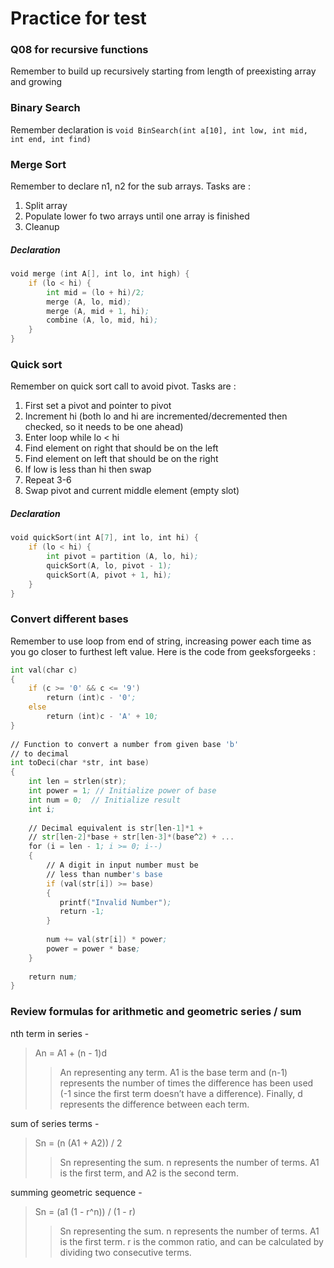 # Practice for test

### Q08 for recursive functions
Remember to build up recursively starting from length of preexisting array and growing

### Binary Search
Remember declaration is ```void BinSearch(int a[10], int low, int mid, int end, int find)```

### Merge Sort
Remember to declare n1, n2 for the sub arrays.
Tasks are :
1. Split array
2. Populate lower fo two arrays until one array is finished
3. Cleanup

##### Declaration 
```asm
void merge (int A[], int lo, int high) {
    if (lo < hi) {
        int mid = (lo + hi)/2;
        merge (A, lo, mid);
        merge (A, mid + 1, hi);
        combine (A, lo, mid, hi);
    }
}
```

### Quick sort
Remember on quick sort call to avoid pivot.
Tasks are :
1. First set a pivot and pointer to pivot
2. Increment hi (both lo and hi are incremented/decremented then checked, so it needs to be one ahead)
3. Enter loop while lo < hi
4. Find element on right that should be on the left
5. Find element on left that should be on the right
6. If low is less than hi then swap
7. Repeat 3-6
8. Swap pivot and current middle element (empty slot)

##### Declaration
```asm
void quickSort(int A[7], int lo, int hi) {
    if (lo < hi) {
        int pivot = partition (A, lo, hi);
        quickSort(A, lo, pivot - 1);
        quickSort(A, pivot + 1, hi);
    }
}
```

### Convert different bases
Remember to use loop from end of string, increasing power each time as you go closer to furthest left value.
Here is the code from geeksforgeeks :
```asm
int val(char c)
{
    if (c >= '0' && c <= '9')
        return (int)c - '0';
    else
        return (int)c - 'A' + 10;
}
 
// Function to convert a number from given base 'b'
// to decimal
int toDeci(char *str, int base)
{
    int len = strlen(str);
    int power = 1; // Initialize power of base
    int num = 0;  // Initialize result
    int i;
 
    // Decimal equivalent is str[len-1]*1 +
    // str[len-2]*base + str[len-3]*(base^2) + ...
    for (i = len - 1; i >= 0; i--)
    {
        // A digit in input number must be
        // less than number's base
        if (val(str[i]) >= base)
        {
           printf("Invalid Number");
           return -1;
        }
 
        num += val(str[i]) * power;
        power = power * base;
    }
 
    return num;
}
```

### Review formulas for arithmetic and geometric series / sum
nth term in series - 
> An = A1 + (n - 1)d
>> An representing any term. A1 is the base term and (n-1) represents the number of times the difference has been used (-1 since the first term doesn’t have a difference). Finally, d represents the difference between each term.

sum of series terms - 
> Sn = (n (A1 + A2)) / 2
>> Sn representing the sum. n represents the number of terms. A1 is the first term, and A2 is the second term.

summing geometric sequence - 
> Sn = (a1 (1 - r^n)) / (1 - r)
>> Sn representing the sum. n represents the number of terms. A1 is the first term. r is the common ratio, and can be calculated by dividing two consecutive terms.